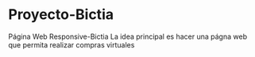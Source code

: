 # Proyecto-Bictia
Página Web Responsive-Bictia
La idea principal es hacer una págna web que permita realizar compras virtuales 
